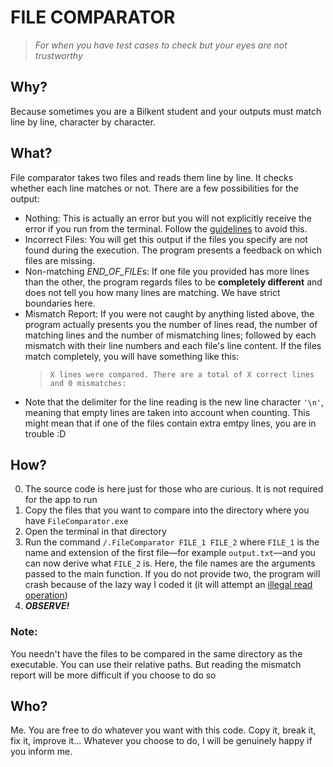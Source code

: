 # FILE COMPARATOR
> *For when you have test cases to check but your eyes are not trustworthy*
## Why?
Because sometimes you are a Bilkent student and your outputs must match line by line, character by character.
## What?
File comparator takes two files and reads them line by line. It checks whether each line matches or not. There are a few possibilities for the output:
* Nothing: This is actually an error but you will not explicitly receive the error if you run from the terminal. Follow the [guidelines](#How?) to avoid this.
* Incorrect Files: You will get this output if the files you specify are not found during the execution. The program presents a feedback on which files are missing.
* Non-matching *END_OF_FILE*s: If one file you provided has more lines than the other, the program regards files to be **completely different** and does not tell you how many lines are matching. We have strict boundaries here.
* Mismatch Report: If you were not caught by anything listed above, the program actually presents you the number of lines read, the number of matching lines and the number of mismatching lines; followed by each mismatch with their line numbers and each file's line content. If the files match completely, you will have something like this:
    > `X lines were compared. There are a total of X correct lines and 0 mismatches:`
* Note that the delimiter for the line reading is the new line character `'\n'`, meaning that empty lines are taken into account when counting. This might mean that if one of the files contain extra emtpy lines, you are in trouble :D
## How?
0. The source code is here just for those who are curious. It is not required for the app to run
1. Copy the files that you want to compare into the directory where you have `FileComparator.exe`
2. Open the terminal in that directory
3. Run the command `/.FileComparator FILE_1 FILE_2` where `FILE_1` is the name and extension of the first file—for example `output.txt`—and you can now derive what `FILE_2` is. Here, the file names are the arguments passed to the main function. If you do not provide two, the program will crash because of the lazy way I coded it (it will attempt an [illegal read operation](https://www.youtube.com/watch?v=v4tby3znOy8))
4. ***OBSERVE!***

### Note:
You needn't have the files to be compared in the same directory as the executable. You can use their relative paths. But reading the mismatch report will be more difficult if you choose to do so

## Who?
Me. You are free to do whatever you want with this code. Copy it, break it, fix it, improve it... Whatever you choose to do, I will be genuinely happy if you inform me.
